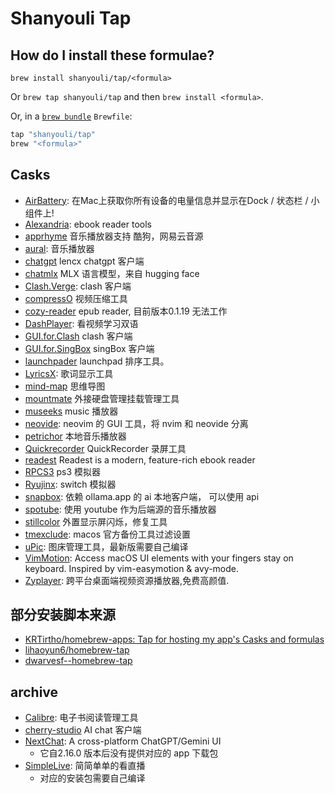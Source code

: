 # Shanyouli Tap

## How do I install these formulae?

`brew install shanyouli/tap/<formula>`

Or `brew tap shanyouli/tap` and then `brew install <formula>`.

Or, in a [`brew bundle`](https://github.com/Homebrew/homebrew-bundle) `Brewfile`:

```ruby
tap "shanyouli/tap"
brew "<formula>"
```

## Casks

+ [AirBattery](https://github.com/lihaoyun6/AirBattery): 在Mac上获取你所有设备的电量信息并显示在Dock / 状态栏 / 小组件上! 
+ [Alexandria](https://github.com/btpf/Alexandria): ebook reader tools
+ [apprhyme](https://github.com/canxin121/app_rhyme) 音乐播放器支持 酷狗，网易云音源
+ [aural](https://github.com/kartik-venugopal/aural-player): 音乐播放器
+ [chatgpt](https://github.com/lencx/ChatGPT) lencx chatgpt 客户端
+ [chatmlx](https://github.com/johnmai-dev/ChatMLX) MLX 语言模型，来自 hugging face
+ [Clash.Verge](https://github.com/clash-verge-rev/clash-verge-rev): clash 客户端
+ [compressO](https://github.com/codeforreal1/compressO) 视频压缩工具
+ [cozy-reader](https://github.com/srsng/cozy-reader) epub reader, 目前版本0.1.19 无法工作
+ [DashPlayer](https://github.com/solidSpoon/DashPlayer): 看视频学习双语
+ [GUI.for.Clash](https://github.com/GUI-for-Cores/GUI.for.Clash) clash 客户端
+ [GUI.for.SingBox](https://github.com/GUI-for-Cores/GUI.for.SingBox) singBox 客户端
+ [launchpader](https://github.com/Molay/LaunchPadder) launchpad 排序工具。
+ [LyricsX](https://github.com/MxIris-LyricsX-Project/LyricsX): 歌词显示工具
+ [mind-map](https://github.com/wanglin2/mind-map) 思维导图
+ [mountmate](https://homielab.com/page/mountmate) 外接硬盘管理挂载管理工具
+ [museeks](https://museeks.io/) music 播放器
+ [neovide](https://github.com/neovide/neovide): neovim 的 GUI 工具，将 nvim 和 neovide 分离
+ [petrichor](https://github.com/kushalpandya/Petrichor) 本地音乐播放器
+ [Quickrecorder](https://github.com/lihaoyun6/QuickRecorder) QuickRecorder 录屏工具
+ [readest](https://github.com/readest/readest) Readest is a modern, feature-rich ebook reader
+ [RPCS3](https://rpcs3.net/) ps3 模拟器
+ [Ryujinx](https://ryujinx.org/): switch 模拟器
+ [snapbox](https://snapbox.app/): 依赖 ollama.app 的 ai 本地客户端， 可以使用 api
+ [spotube](https://github.com/KRTirtho/spotube): 使用 youtube 作为后端源的音乐播放器
+ [stillcolor](https://github.com/aiaf/Stillcolor) 外置显示屏闪烁，修复工具
+ [tmexclude](https://github.com/PhotonQuantum/tmexclude): macos 官方备份工具过滤设置
+ [uPic](https://github.com/gee1k/uPic): 图床管理工具，最新版需要自己编译
+ [VimMotion](https://github.com/dwarvesf/VimMotionApp): Access macOS UI elements with your fingers stay on keyboard. Inspired by vim-easymotion & avy-mode. 
+ [Zyplayer](https://github.com/Hiram-Wong/ZyPlayer): 跨平台桌面端视频资源播放器,免费高颜值. 

## 部分安装脚本来源

+ [KRTirtho/homebrew-apps: Tap for hosting my app's Casks and formulas](https://github.com/KRTirtho/homebrew-apps/tree/main)
+ [lihaoyun6/homebrew-tap](https://github.com/lihaoyun6/homebrew-tap/tree/master)
+ [dwarvesf--homebrew-tap](https://github.com/dwarvesf/homebrew-tap)

## archive
+ [Calibre](https://calibre-ebook.com/dist/osx): 电子书阅读管理工具
+ [cherry-studio](https://github.com/kangfenmao/cherry-studio) AI chat 客户端
+ [NextChat](https://github.com/ChatGPTNextWeb/ChatGPT-Next-Web): A cross-platform ChatGPT/Gemini UI 
  - 它自2.16.0 版本后没有提供对应的 app 下载包
+ [SimpleLive](https://github.com/xiaoyaocz/dart_simple_live): 简简单单的看直播
  - 对应的安装包需要自己编译
